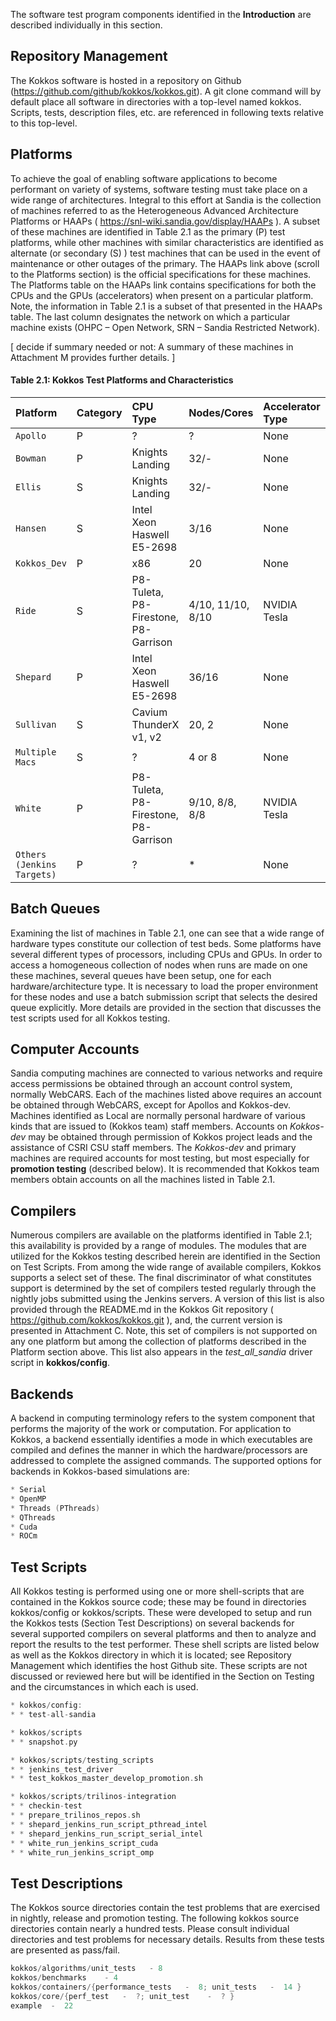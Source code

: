 The software test program components identified in the __Introduction__ are described individually in this section.

## Repository Management

The Kokkos software is hosted in a repository on Github (https://github.com/github/kokkos/kokkos.git). A git clone command will by default place all software in directories with a top-level named kokkos.  Scripts, tests, description files, etc. are referenced in following texts relative to this top-level.

## Platforms

To achieve the goal of enabling software applications to become performant on variety of systems, software testing must take place on a wide range of architectures. Integral to this effort at Sandia is the collection of machines referred to as the Heterogeneous Advanced Architecture Platforms or HAAPs ( https://snl-wiki.sandia.gov/display/HAAPs ). A subset of these machines are identified in Table 2.1 as the primary (P) test platforms, while other machines with similar characteristics are identified as alternate (or secondary (S) ) test machines that can be used in the event of maintenance or other outages of the primary. The HAAPs link above (scroll to the Platforms section) is the official specifications for these machines. The Platforms table on the HAAPs link contains specifications for both the CPUs and the GPUs (accelerators) when present on a particular platform. Note, the information in Table 2.1 is a subset of that presented in the HAAPs table. The last column designates the network on which a particular machine exists (OHPC – Open Network, SRN – Sandia Restricted Network).

[ decide if summary needed or not: A summary of these machines in Attachment M provides further details. ]


<h4>Table 2.1: Kokkos Test Platforms and Characteristics</h4>
  
 Platform | Category | CPU Type | Nodes/Cores | Accelerator Type | Num GPUs | Network
 :--- |:--- |:--- |:--- |:--- |:--- |:---
`Apollo`| P | ? |  ?  |  None |  NA  | Local/OHPC?
`Bowman`| P | Knights Landing |  32/-  |  None |  NA  | OHPC 
`Ellis`| S | Knights Landing |  32/-  |  None |  NA  | SRN
`Hansen`| S | Intel  Xeon Haswell E5-2698 |  3/16  |  None |  NA  | OHPC
`Kokkos_Dev`| P | x86 |  20  |  None |  NA  | SRN
`Ride`| S | P8-Tuleta, P8-Firestone, P8-Garrison  |  4/10, 11/10, 8/10  |  NVIDIA Tesla |  4 K40, 11 K80, 8 P100  | SRN
`Shepard`| P | Intel Xeon Haswell E5-2698  |  36/16  |  None |  NA  | SRN
`Sullivan`| S | Cavium ThunderX v1, v2 |  20, 2  |  None |  NA  | OHPC
`Multiple Macs`| S | ? | 4 or 8  |  None |  NA  | Local
`White`| P | P8-Tuleta, P8-Firestone, P8-Garrison  |  9/10, 8/8, 8/8  |  NVIDIA Tesla |  7 K40, 7 K80, 8 P100  |  32  |  None |  NA | OHPC
`Others (Jenkins Targets)`| P | ? |  *  |  None |  NA  | OHPC


## Batch Queues

Examining the list of machines in Table 2.1, one can see that a wide range of hardware types constitute our collection of test beds. Some platforms have several different types of processors, including CPUs and GPUs. In order to access a homogeneous collection of nodes when runs are made on one these machines, several queues have been setup, one for each hardware/architecture type. It is necessary to load the proper environment for these nodes and use a batch submission script that selects the desired queue explicitly. More details are provided in the section that discusses the test scripts used for all Kokkos testing.

## Computer Accounts

Sandia computing machines are connected to various networks and require access permissions be obtained through an account control system, normally WebCARS. Each of the machines listed above requires an account be obtained through WebCARS, except for Apollos and Kokkos-dev. Machines identified as Local are normally personal hardware of various kinds that are issued to (Kokkos team) staff members. Accounts on _Kokkos-dev_ may be obtained through permission of Kokkos project leads and the assistance of CSRI CSU staff members. The _Kokkos-dev_ and primary machines are required accounts for most testing, but most especially for **promotion testing** (described below). It is recommended that Kokkos team members obtain accounts on all the machines listed in Table 2.1.

## Compilers
 
Numerous compilers are available on the platforms identified in Table 2.1; this availability is provided by a range of modules. The modules that are utilized for the Kokkos testing described herein are identified in the Section on Test Scripts. From among the wide range of available compilers, Kokkos supports a select set of these. The final discriminator of what constitutes support is determined by the set of compilers tested regularly through the nightly jobs submitted using the Jenkins servers. A version of this list is also provided through the README.md in the Kokkos Git repository ( https://github.com/kokkos/kokkos.git  ), and, the current version is presented in Attachment C. Note, this set of compilers is not supported on any one platform but among the collection of platforms described in the Platform section above. This list also appears in the _test_all_sandia_ driver script in **kokkos/config**.

## Backends

A backend in computing terminology refers to the system component that performs the majority of the work or computation.  For application to Kokkos, a backend essentially identifies a mode in which executables are compiled and defines the manner in which the hardware/processors are addressed to complete the assigned commands. The supported options for backends in Kokkos-based simulations are:


```c++
* Serial
* OpenMP
* Threads (PThreads)
* QThreads 
* Cuda
* ROCm
```

## Test Scripts

All Kokkos testing is performed using one or more shell-scripts that are contained in the Kokkos source code; these may be found in directories kokkos/config or kokkos/scripts. These were developed to setup and run the Kokkos tests (Section Test Descriptions) on several backends for several supported compilers on several platforms and then to analyze and report the results to the test performer. These shell scripts are listed below as well as the Kokkos directory in which it is located; see Repository Management which identifies the host Github site. These scripts are not discussed or reviewed here but will be identified in the Section on Testing and the circumstances in which each is used.
```c++
* kokkos/config:
* * test-all-sandia

* kokkos/scripts
* * snapshot.py

* kokkos/scripts/testing_scripts
* * jenkins_test_driver
* * test_kokkos_master_develop_promotion.sh

* kokkos/scripts/trilinos-integration
* * checkin-test               
* * prepare_trilinos_repos.sh
* * shepard_jenkins_run_script_pthread_intel  
* * shepard_jenkins_run_script_serial_intel  
* * white_run_jenkins_script_cuda
* * white_run_jenkins_script_omp
```

## Test Descriptions

The Kokkos source directories contain the test problems that are exercised in nightly, release and promotion testing. The following kokkos source directories contain nearly a hundred tests. Please consult individual directories and test problems for necessary details. Results from these tests are presented as pass/fail.

```c++
kokkos/algorithms/unit_tests   - 8
kokkos/benchmarks    - 4
kokkos/containers/{performance_tests   -  8; unit_tests   -  14 }
kokkos/core/{perf_test   -  ?; unit_test    -  ? } 
example  -  22
```


